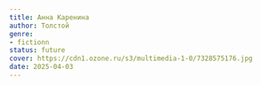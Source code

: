 ```yaml
---
title: Анна Каренина
author: Толстой
genre:
- fictionn
status: future
cover: https://cdn1.ozone.ru/s3/multimedia-1-0/7328575176.jpg
date: 2025-04-03
---
```


